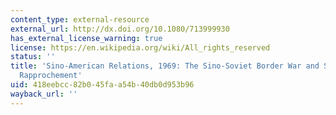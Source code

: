 ```yaml
---
content_type: external-resource
external_url: http://dx.doi.org/10.1080/713999930
has_external_license_warning: true
license: https://en.wikipedia.org/wiki/All_rights_reserved
status: ''
title: 'Sino-American Relations, 1969: The Sino-Soviet Border War and Steps Towards
  Rapprochement'
uid: 418eebcc-82b0-45fa-a54b-40db0d953b96
wayback_url: ''
---
```

